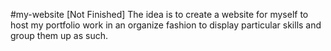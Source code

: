 #my-website
[Not Finished] 
The idea is to create a website for myself to host my portfolio work in an organize fashion to display particular skills and group them up as such. 
